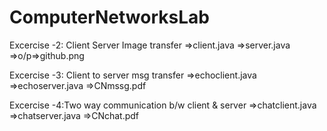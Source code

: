 # ComputerNetworksLab 

Excercise -2: Client Server Image transfer 
  =>client.java 
  =>server.java 
  =>o/p=>github.png 
  
  
Excercise -3: Client to server msg transfer 
  =>echoclient.java 
  =>echoserver.java 
  =>CNmssg.pdf 
  
  
Excercise -4:Two way communication b/w client & server 
  =>chatclient.java 
  =>chatserver.java 
  =>CNchat.pdf 
